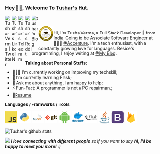 ### Hey 👋🏽, Welcome To [Tushar's](https://github.com/tushar821999?tab=repositories) Hut.

<!--
**tushar821999/tushar821999** is a ✨ _special_ ✨ repository because its `README.md` (this file) appears on your GitHub profile. -->

<a href="https://twitter.com/tshrvrm">
  <img align="left" alt="Tushar Verma | Twitter" width="22px" src="https://cdn.jsdelivr.net/npm/simple-icons@v3/icons/twitter.svg" />
</a>
<a href="https://in.linkedin.com/in/tushar-verma-047329154/">
  <img align="left" alt="Tushar's LinkdeIN" width="22px" src="https://cdn.jsdelivr.net/npm/simple-icons@v3/icons/linkedin.svg" />
</a>
<a href="https://t.me/tushar821999">
  <img align="left" alt="Tushar's Telegram" width="22px" src="https://cdn.jsdelivr.net/npm/simple-icons@v3/icons/telegram.svg" />
</a>
<a href="https://www.reddit.com/user/tshrvrm/">
  <img align="left" alt="Tushar's Reddit" width="22px" src="https://cdn.jsdelivr.net/npm/simple-icons@v3/icons/reddit.svg" />
</a>
<a href="https://blog.tshrvrm.tech">
  <img align="left" alt="tushar's Blog" width="22px" src="https://cdn.jsdelivr.net/npm/simple-icons@3.1.0/icons/blogger.svg" />
</a>
<br><br>

<img align="left" alt="IBM Badge" width="50px" src="https://github.com/tushar821999/tushar821999/blob/master/Cloud_IBM.png"/>

Hi, I'm Tusha Verma, a Full Stack Developer 🚀 from India, Going to be Associate Software Engineer at 🙍🏽‍♂️ [@Accenture](https://www.accenture.com/in-en). I'm a tech enthusiast, with a constantly growing love for languages. Beside's programming, I enjoy writing at [@My Blog](https://blog.tshrvrm.tech).

**Talking about Personal Stuffs:**

- 👨🏽‍💻 I’m currently working on improving my techskill;
- 🌱 I’m currently learning Flask; 
- 💬 Ask me about anything, I am happy to help;
- ⚡️ Fun-Fact: A programmer is not a PC repairman.;
- 📝[Resume](#)

**Languages / Framworks / Tools**  

<code><img height="40" src="https://raw.githubusercontent.com/github/explore/80688e429a7d4ef2fca1e82350fe8e3517d3494d/topics/javascript/javascript.png"></code>
<code><img height="40" src="https://raw.githubusercontent.com/github/explore/80688e429a7d4ef2fca1e82350fe8e3517d3494d/topics/python/python.png"></code>
<code><img height="40" src="https://raw.githubusercontent.com/github/explore/80688e429a7d4ef2fca1e82350fe8e3517d3494d/topics/mysql/mysql.png"></code>
<code><img height="40" src="https://raw.githubusercontent.com/github/explore/80688e429a7d4ef2fca1e82350fe8e3517d3494d/topics/git/git.png"></code>
<code><img height="40" src="https://raw.githubusercontent.com/github/explore/80688e429a7d4ef2fca1e82350fe8e3517d3494d/topics/android/android.png"></code>
<code><img height="40" src="https://raw.githubusercontent.com/github/explore/80688e429a7d4ef2fca1e82350fe8e3517d3494d/topics/docker/docker.png"></code>
<code><img height="40" src="https://raw.githubusercontent.com/github/explore/80688e429a7d4ef2fca1e82350fe8e3517d3494d/topics/flask/flask.png"></code>
<code><img height="40" src="https://raw.githubusercontent.com/github/explore/80688e429a7d4ef2fca1e82350fe8e3517d3494d/topics/java/java.png"></code>
<code><img height="40" src="https://raw.githubusercontent.com/github/explore/80688e429a7d4ef2fca1e82350fe8e3517d3494d/topics/bootstrap/bootstrap.png"></code>
<code><img height="40" src="https://raw.githubusercontent.com/github/explore/80688e429a7d4ef2fca1e82350fe8e3517d3494d/topics/firebase/firebase.png"></code>


![Tushar's github stats](https://github-readme-stats.vercel.app/api?username=tushar821999&show_icons=true&hide_border=true)


<em><b><img src="https://media.giphy.com/media/LnQjpWaON8nhr21vNW/giphy.gif" width="25"> I love connecting with different people</b> so if you want to say <b>hi, I'll be happy to meet you more!</b> :)</em>
